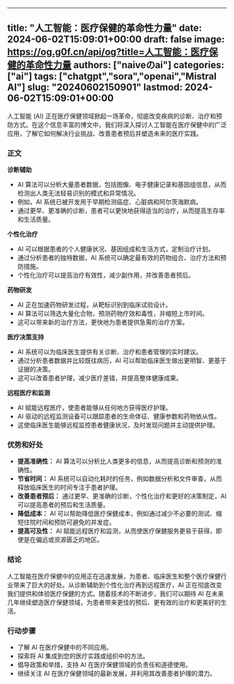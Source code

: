 
---
title: "人工智能：医疗保健的革命性力量"
date: 2024-06-02T15:09:01+00:00
draft: false
image: https://og.g0f.cn/api/og?title=人工智能：医疗保健的革命性力量
authors: ["naiveのai"]
categories: ["ai"]
tags: ["chatgpt","sora","openai","Mistral AI"]
slug: "20240602150901"
lastmod: 2024-06-02T15:09:01+00:00
---
人工智能 (AI) 正在医疗保健领域掀起一场革命，彻底改变疾病的诊断、治疗和预防方式。在这个信息丰富的博文中，我们将深入探讨人工智能在医疗保健中的广泛应用，了解它如何解决行业挑战、改善患者预后并塑造未来的医疗实践。

### 正文

**诊断辅助**

* AI 算法可以分析大量患者数据，包括图像、电子健康记录和基因组信息，从而检测出人类无法轻易识别的模式和异常情况。
* 例如，AI 系统已被开发用于早期检测癌症、心脏病和阿尔茨海默病。
* 通过更早、更准确的诊断，患者可以更快地获得适当的治疗，从而提高生存率和生活质量。

**个性化治疗**

* AI 可以根据患者的个人健康状况、基因组成和生活方式，定制治疗计划。
* 通过分析患者的独特数据，AI 系统可以确定最有效的药物组合、治疗方法和预防措施。
* 个性化治疗可以提高治疗有效性，减少副作用，并改善患者预后。

**药物研发**

* AI 正在加速药物研发过程，从靶标识别到临床试验设计。
* AI 算法可以筛选大量化合物，预测药物疗效和毒性，并缩短上市时间。
* 这可以带来新的治疗方法，更快地为患者提供急需的治疗方案。

**医疗决策支持**

* AI 系统可以为临床医生提供有关诊断、治疗和患者管理的实时建议。
* 通过分析患者数据并比较既往病历，AI 可以帮助临床医生做出更明智、更基于证据的决策。
* 这可以改善患者护理，减少医疗差错，并提高整体健康成果。

**远程医疗和监测**

* AI 赋能远程医疗，使患者能够从任何地方获得医疗护理。
* AI 驱动的远程监测设备可以跟踪患者的生命体征、健康参数和药物依从性。
* 这使临床医生能够远程监控患者健康状况，及时发现问题并主动提供护理。

### 优势和好处

* **提高准确性：** AI 算法可以分析比人类更多的信息，从而提高诊断和预测的准确性。
* **节省时间：** AI 系统可以自动化耗时的任务，例如数据分析和文件审查，从而释放临床医生的时间专注于患者护理。
* **改善患者预后：** 通过更早、更准确的诊断，个性化治疗和更好的决策制定，AI 可以提高患者的预后和生活质量。
* **降低成本：** AI 可以帮助降低医疗保健成本，例如通过减少不必要的测试、缩短住院时间和预防可避免的并发症。
* **提高可及性：** AI 赋能远程医疗和监测，从而使医疗保健服务更易于获得，即使是在偏远或资源匮乏的地区。

### 结论

人工智能在医疗保健中的应用正在迅速发展，为患者、临床医生和整个医疗保健行业带来了巨大的好处。从诊断辅助到个性化治疗再到远程医疗，AI 正在彻底改变我们提供和体验医疗保健的方式。随着技术的不断进步，我们可以期待 AI 在未来几年继续塑造医疗保健领域，为患者带来更佳的预后、更有效的治疗和更美好的生活。

### 行动步骤

* 了解 AI 在医疗保健中的不同应用。
* 探索将 AI 集成到您的医疗实践或组织中的方法。
* 倡导政策和举措，支持 AI 在医疗保健领域的负责任和道德使用。
* 继续关注 AI 在医疗保健领域的最新发展，并利用其改善患者护理的潜力。